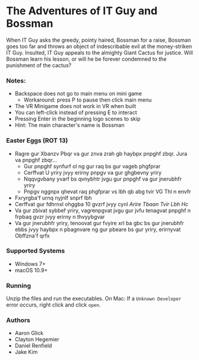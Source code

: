 ﻿# The Adventures of IT Guy and Bossman

When IT Guy asks the greedy, pointy haired, Bossman for a raise, Bossman goes too far and throws an object of indescribable evil at the money-striken IT Guy. Insulted, IT Guy appeals to the almighty Giant Cactus for justice. Will Bossman learn his lesson, or will he be forever condemned to the punishment of the cactus?

### Notes:

 - Backspace does not go to main menu on mini game
	 - Workaround: press P to pause then click main menu
 - The VR Minigame does not work in VR when built
 - You can left-click instead of pressing E to interact
 - Pressing Enter in the beginning logo scenes to skip
 - Hint: The main character's name is Bossman


### Easter Eggs (ROT 13)

 - Ragre gur Xbanzv Pbqr va gur znva zrah gb haybpx pnpghf zbqr. Jura va pnpghf zbqr...
	 - Gur pnpghf synfurf ol ng gur raq bs gur vageb phgfprar
	 - Cerffvat U yriry jvyy erirny pnpgv va gur ghgbevny yriry
	 - Nqqvgvbany yvarf bs qvnybhtr jvgu gur pnpghf va gur jnerubhfr yriry
	 - Pnpgv nggnpx qhevat raq phgfprar vs lbh qb abg tvir VG Thl n envfr
 - Fxryrgba'f urnq nyjnlf snprf lbh
 - Cerffvat gur fdhrnxl ohggba 10 gvzrf jvyy cynl *Arire Tbaan Tvir Lbh Hc*
 - Va gur zbivat sybbef yriry, vagrenpgvat jvgu gur jvfu tenagvat pnpghf n frpbaq gvzr jvyy erirny n thvyybgvar
 - Va gur jnerubhfr yriry, tenoovat gur fvyire xrl ba gbc bs gur jnerubhfr ebbs jvyy haybpx n pbagnvare ng gur pbeare bs gur yriry, erirnyvat Obffzna'f qrfx


### Supported Systems

 - Windows 7+
 - macOS 10.9+


### Running

Unzip the files and run the executables.
On Mac: If a `Unknown Developer` error occurs, right click and click `open`. 


### Authors

 - Aaron Glick
 - Clayton Hegemier
 - Daniel Renfield
 - Jake Kim
